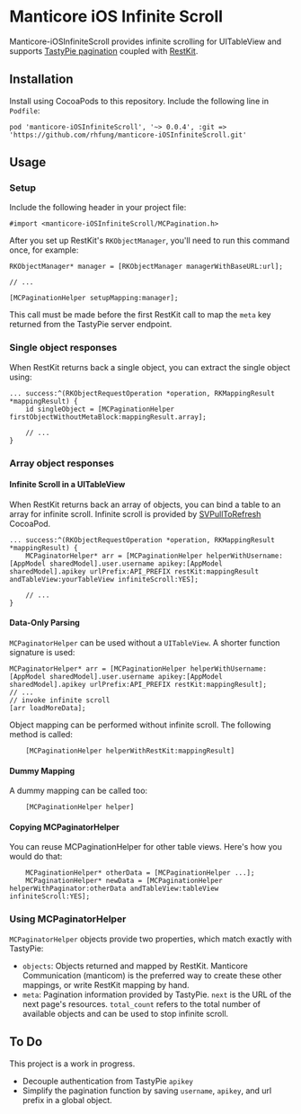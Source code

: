 Manticore iOS Infinite Scroll
=============================

Manticore-iOSInfiniteScroll provides infinite scrolling for UITableView and supports [TastyPie pagination](http://django-tastypie.readthedocs.org/en/latest/) coupled with [RestKit](http://restkit.org/).

Installation
------------

Install using CocoaPods to this repository. Include the following line in `Podfile`:

    pod 'manticore-iOSInfiniteScroll', '~> 0.0.4', :git => 'https://github.com/rhfung/manticore-iOSInfiniteScroll.git'

Usage
-----

### Setup

Include the following header in your project file:

    #import <manticore-iOSInfiniteScroll/MCPagination.h>

After you set up RestKit's `RKObjectManager`, you'll need to run this command once, for example:

    RKObjectManager* manager = [RKObjectManager managerWithBaseURL:url];

    // ...

    [MCPaginationHelper setupMapping:manager];

This call must be made before the first RestKit call to map the `meta` key returned from the TastyPie server endpoint.

### Single object responses

When RestKit returns back a single object, you can extract the single object using:

    ... success:^(RKObjectRequestOperation *operation, RKMappingResult *mappingResult) {
        id singleObject = [MCPaginationHelper firstObjectWithoutMetaBlock:mappingResult.array];

        // ...
    }

### Array object responses

#### Infinite Scroll in a UITableView

When RestKit returns back an array of objects, you can bind a table to an array for infinite scroll. Infinite scroll is provided by [SVPullToRefresh](https://github.com/samvermette/SVPullToRefresh) CocoaPod.

    ... success:^(RKObjectRequestOperation *operation, RKMappingResult *mappingResult) {
        MCPaginatorHelper* arr = [MCPaginationHelper helperWithUsername:[AppModel sharedModel].user.username apikey:[AppModel sharedModel].apikey urlPrefix:API_PREFIX restKit:mappingResult andTableView:yourTableView infiniteScroll:YES];

        // ...
    }

#### Data-Only Parsing

`MCPaginatorHelper` can be used without a `UITableView`. A shorter function signature is used:

    MCPaginatorHelper* arr = [MCPaginationHelper helperWithUsername:[AppModel sharedModel].user.username apikey:[AppModel sharedModel].apikey urlPrefix:API_PREFIX restKit:mappingResult];
    // ...
    // invoke infinite scroll
    [arr loadMoreData];

Object mapping can be performed without infinite scroll. The following method is called:

        [MCPaginationHelper helperWithRestKit:mappingResult]

#### Dummy Mapping

A dummy mapping can be called too:

        [MCPaginationHelper helper]

#### Copying MCPaginatorHelper

You can reuse MCPaginationHelper for other table views. Here's how you would do that:
    
        MCPaginationHelper* otherData = [MCPaginationHelper ...];
        MCPaginationHelper* newData = [MCPaginationHelper helperWithPaginator:otherData andTableView:tableView infiniteScroll:YES];

### Using MCPaginatorHelper

`MCPaginatorHelper` objects provide two properties, which match exactly with TastyPie:

* `objects`: Objects returned and mapped by RestKit. Manticore Communication (manticom) is the preferred way to create these other mappings, or write RestKit mapping by hand.
* `meta`: Pagination information provided by TastyPie. `next` is the URL of the next page's resources. `total_count` refers to the total number of available objects and can be used to stop infinite scroll.

To Do
-----

This project is a work in progress.

* Decouple authentication from TastyPie `apikey`
* Simplify the pagination function by saving `username`, `apikey`, and url prefix in a global object.

